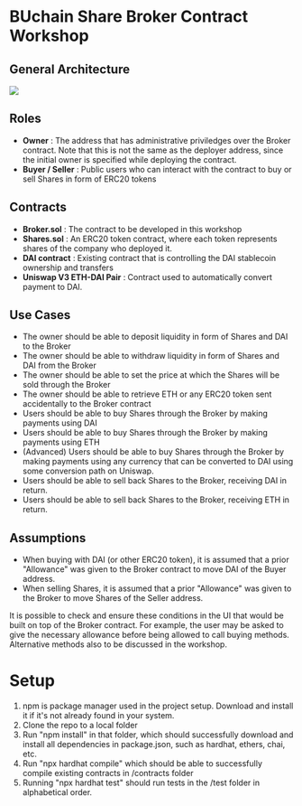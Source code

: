 # BUchain Share Broker Contract Workshop

## General Architecture
<img src="https://github.com/muratogat/buchain-workshop/blob/main/readme/BrokerContract.png">

## Roles
- **Owner** : The address that has administrative priviledges over the Broker contract. Note that this is not the same as the deployer address, since the initial owner is specified while deploying the contract.
- **Buyer / Seller** : Public users who can interact with the contract to buy or sell Shares in form of ERC20 tokens

## Contracts
- **Broker.sol** : The contract to be developed in this workshop
- **Shares.sol** : An ERC20 token contract, where each token represents shares of the company who deployed it.
- **DAI contract** : Existing contract that is controlling the DAI stablecoin ownership and transfers
- **Uniswap V3 ETH-DAI Pair** : Contract used to automatically convert payment to DAI.

## Use Cases
- The owner should be able to deposit liquidity in form of Shares and DAI to the Broker
- The owner should be able to withdraw liquidity in form of Shares and DAI from the Broker
- The owner should be able to set the price at which the Shares will be sold through the Broker
- The owner should be able to retrieve ETH or any ERC20 token sent accidentally to the Broker contract
- Users should be able to buy Shares through the Broker by making payments using DAI
- Users should be able to buy Shares through the Broker by making payments using ETH
- (Advanced) Users should be able to buy Shares through the Broker by making payments using any currency that can be converted to DAI using some conversion path on Uniswap.
- Users should be able to sell back Shares to the Broker, receiving DAI in return.
- Users should be able to sell back Shares to the Broker, receiving ETH in return.

## Assumptions

- When buying with DAI (or other ERC20 token), it is assumed that a prior "Allowance" was given to the Broker contract to move DAI of the Buyer address.
- When selling Shares, it is assumed that a prior "Allowance" was given to the Broker to move Shares of the Seller address.

It is possible to check and ensure these conditions in the UI that would be built on top of the Broker contract. For example, the user may be asked to give the necessary allowance before being allowed to call buying methods. Alternative methods also to be discussed in the workshop.

# Setup

1. npm is package manager used in the project setup. Download and install it if it's not already found in your system.
2. Clone the repo to a local folder
3. Run "npm install" in that folder, which should successfully download and install all dependencies in package.json, such as hardhat, ethers, chai, etc.
4. Run "npx hardhat compile" which should be able to successfully compile existing contracts in /contracts folder
5. Running "npx hardhat test" should run tests in the /test folder in alphabetical order. 